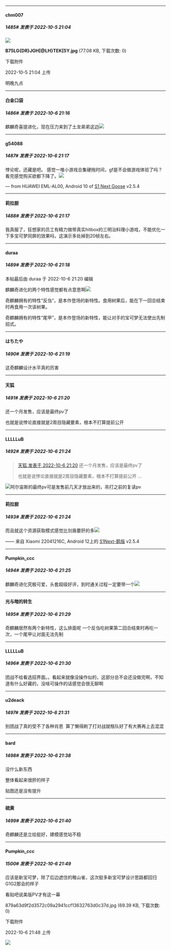 

*****

####  chm007  
##### 1485#       发表于 2022-10-5 21:04

<img src="https://img.saraba1st.com/forum/202210/05/210443cyhfh1fev1fyvfwc.jpg" referrerpolicy="no-referrer">

<strong>B75LG{DR}JGH[@LH}TEK[5Y.jpg</strong> (77.08 KB, 下载次数: 0)

下载附件

2022-10-5 21:04 上传

明晚九点



*****

####  白金口袋  
##### 1486#       发表于 2022-10-6 21:16

麒麟奇喜提进化，现在压力来到了土龙弟弟这边<img src="https://static.saraba1st.com/image/smiley/face2017/067.png" referrerpolicy="no-referrer">

*****

####  g54088  
##### 1487#       发表于 2022-10-6 21:17

悖论呢，还藏是吧。
感觉一堆小游戏合集硬拖时间，gf是不会做游戏体验了吗？
看完感觉购买欲都下降了。<img src="https://static.saraba1st.com/image/smiley/face2017/001.png" referrerpolicy="no-referrer">

— from HUAWEI EML-AL00, Android 10 of [S1 Next Goose](https://pan.baidu.com/s/1mi43uRm) v2.5.4

*****

####  莉拉厨  
##### 1488#       发表于 2022-10-6 21:17

我真服了，狂想家的员工有精力做带真实hitbox的三明治料理小游戏，不能优化一下多宝可梦同屏的效果吗，这演示多处掉到20帧左右。

*****

####  duraa  
##### 1489#       发表于 2022-10-6 21:18

 本帖最后由 duraa 于 2022-10-6 21:20 编辑 

麒麟奇进化的两个特性感觉都有点意思啊<img src="https://static.saraba1st.com/image/smiley/face2017/009.gif" referrerpolicy="no-referrer">

奇麒麟拥有的特性“反刍”，是本作登场的新特性。食用树果后，能在下一回合结束时再食用一次该树果。

奇麒麟拥有的特性“尾甲”，是本作登场的新特性，能让对手的宝可梦无法使出先制招式。

*****

####  はちたや  
##### 1490#       发表于 2022-10-6 21:19

这奇麒麟设计水平真的厉害

*****

####  天狐  
##### 1491#       发表于 2022-10-6 21:20

还一个月发售，应该是最终pv了

也就是说悖论直接就是2周目隐藏要素，根本不打算提前公开



*****

####  LLLLLuB  
##### 1492#       发表于 2022-10-6 21:24

<blockquote><a href="httphttps://bbs.saraba1st.com/2b/forum.php?mod=redirect&amp;goto=findpost&amp;pid=57785987&amp;ptid=2053836" target="_blank">天狐 发表于 2022-10-6 21:20</a>
还一个月发售，应该是最终pv了

也就是说悖论直接就是2周目隐藏要素，根本不打算提前公开 ...</blockquote>
<img src="https://static.saraba1st.com/image/smiley/face2017/065.png" referrerpolicy="no-referrer">阿尔宙斯的最终pv可是发售前几天才放出来的，吊打之前的复读pv

*****

####  莉拉厨  
##### 1493#       发表于 2022-10-6 21:24

而且就这个资源获取模式感觉比剑盾要肝的多<img src="https://static.saraba1st.com/image/smiley/face2017/020.png" referrerpolicy="no-referrer">

—— 来自 Xiaomi 22041216C, Android 12上的 [S1Next-鹅版](https://github.com/ykrank/S1-Next/releases) v2.5.4

*****

####  Pumpkin_ccc  
##### 1494#       发表于 2022-10-6 21:25

麒麟奇进化究极可爱，头套超级好评，到时通关过程一定要带一个<img src="https://static.saraba1st.com/image/smiley/face2017/075.png" referrerpolicy="no-referrer">

*****

####  光与暗的转生  
##### 1495#       发表于 2022-10-6 21:29

奇麒麟居然有两个新特性，这么排面呢 一个反刍吃树果第二回合结束时再吃一次，一个尾甲让对面无法先制

*****

####  LLLLLuB  
##### 1496#       发表于 2022-10-6 21:30

团战不给看选招界面。。看起来就像没操作似的，这部分总不会还没做完啊，不知道有什么好藏的，没啥可操作的话感觉会很无聊啊



*****

####  u2deack  
##### 1497#       发表于 2022-10-6 21:31

别团战了真的受不了各种肖恩  算了懒得刷了打对战就租队好了有大赛再上去混混

*****

####  bard  
##### 1498#       发表于 2022-10-6 21:38

没什么新东西

整体看起来很肝的样子

贴图还是没有提升

*****

####  硫黄  
##### 1499#       发表于 2022-10-6 21:40

奇麒麟还是立绘挺好，建模感觉站不稳



*****

####  Pumpkin_ccc  
##### 1500#       发表于 2022-10-6 21:49

应该是新宝可梦，除了后边遮住的稚山雀，这次挺多新宝可梦设计思路都回归G1G2那会的样子

看贴吧说美版PV才有这一幕

879a63d9f2d3572c09a2941ccf13632763d0c37d.jpg
(69.39 KB, 下载次数: 0)

下载附件

2022-10-6 21:48 上传

<img src="https://img.saraba1st.com/forum/202210/06/214801y38h3m3hlllmshr3.jpg" referrerpolicy="no-referrer">

